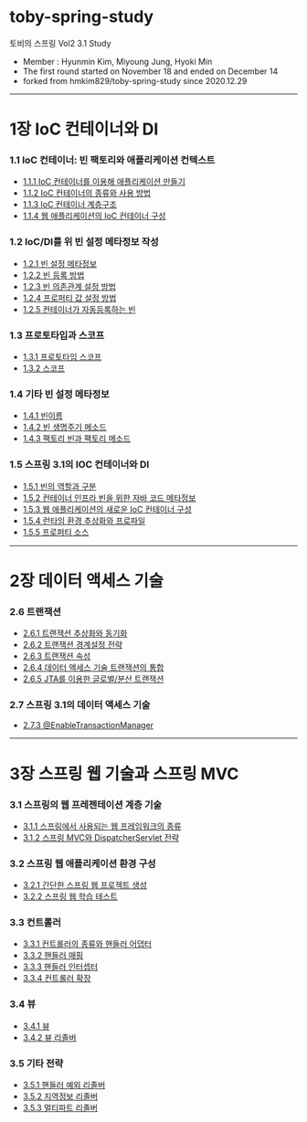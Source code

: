 # toby-spring-study
토비의 스프링 Vol2 3.1 Study
- Member : Hyunmin Kim, Miyoung Jung, Hyoki Min
- The first round started on November 18 and ended on December 14
- forked from hmkim829/toby-spring-study since 2020.12.29
---

# 1장 IoC 컨테이너와 DI
### 1.1 IoC 컨테이너: 빈 팩토리와 애플리케이션 컨텍스트
- [1.1.1 IoC 컨테이너를 이용해 애플리케이션 만들기](/wiki/chapter1/part1/1.1.1.md)
- [1.1.2 IoC 컨테이너의 종류와 사용 방법](/wiki/chapter1/part1/1.1.2.md)
- [1.1.3 IoC 컨테이너 계층구조](/wiki/chapter1/part1/1.1.3.md)
- [1.1.4 웹 애플리케이션의 IoC 컨테이너 구성](/wiki/chapter1/part1/1.1.4.md)

### 1.2 IoC/DI를 위 빈 설정 메타정보 작성
- [1.2.1 빈 설정 메타정보](/wiki/chapter1/part2/1.2.1.md)
- [1.2.2 빈 등록 방법](/wiki/chapter1/part2/1.2.2.md)
- [1.2.3 빈 의존관계 설정 방법](/wiki/chapter1/part2/1.2.3.md)
- [1.2.4 프로퍼티 값 설정 방법](/wiki/chapter1/part2/1.2.4.md)
- [1.2.5 컨테이너가 자동등록하는 빈](/wiki/chapter1/part2/1.2.5.md)

### 1.3 프로토타입과 스코프
- [1.3.1 프로토타입 스코프](/wiki/chapter1/part3/1.3.1.md)
- [1.3.2 스코프](/wiki/chapter1/part3/1.3.2.md)

### 1.4 기타 빈 설정 메타정보
- [1.4.1 빈이름](/wiki/chapter1/part4/1.4.1.md)
- [1.4.2 빈 생명주기 메소드](/wiki/chapter1/part4/1.4.2.md)
- [1.4.3 팩토리 빈과 팩토리 메소드](/wiki/chapter1/part4/1.4.3.md)

### 1.5 스프링 3.1의 IOC 컨테이너와 DI
- [1.5.1 빈의 역할과 구분](/wiki/chapter1/part5/1.5.1.md)
- [1.5.2 컨테이너 인프라 빈을 위한 자바 코드 메타정보](/wiki/chapter1/part5/1.5.2.md)
- [1.5.3 웹 애플리케이션의 새로운 IoC 컨테이너 구성](/wiki/chapter1/part5/1.5.3.md)
- [1.5.4 런타임 환경 추상화와 프로파일](/wiki/chapter1/part5/1.5.4.md)
- [1.5.5 프로퍼티 소스](/wiki/chapter1/part5/1.5.5.md)

---

# 2장 데이터 액세스 기술
### 2.6 트랜잭션
- [2.6.1 트랜잭션 추상화와 동기화](/wiki/chapter2/part6/2.6.1.md)
- [2.6.2 트랜잭션 경계설정 전략](/wiki/chapter2/part6/2.6.2.md)
- [2.6.3 트랜잭션 속성](/wiki/chapter2/part6/2.6.3.md)
- [2.6.4 데이터 액세스 기술 트랜잭션의 통합](/wiki/chapter2/part6/2.6.4.md)
- [2.6.5 JTA를 이용한 글로벌/분산 트랜잭션](/wiki/chapter2/part6/2.6.5.md)

### 2.7 스프링 3.1의 데이터 액세스 기술
- [2.7.3 @EnableTransactionManager](/wiki/chapter2/part7/2.7.3.md)

---

# 3장 스프링 웹 기술과 스프링 MVC
### 3.1 스프링의 웹 프레젠테이션 계층 기술
- [3.1.1 스프링에서 사용되는 웹 프레임워크의 종류](/wiki/chapter3/part1/3.1.1.md)
- [3.1.2 스프링 MVC와 DispatcherServlet 전략](/wiki/chapter3/part1/3.1.2.md)

### 3.2 스프링 웹 애플리케이션 환경 구성
- [3.2.1 간단한 스프링 웹 프로젝트 생성](/wiki/chapter3/part2/3.2.1.md)
- [3.2.2 스프링 웹 학습 테스트](/wiki/chapter3/part2/3.2.2.md)

### 3.3 컨트롤러
- [3.3.1 컨트롤러의 종류와 핸들러 어댑터](/wiki/chapter3/part3/3.3.1.md)
- [3.3.2 핸들러 매핑](/wiki/chapter3/part3/3.3.2.md)
- [3.3.3 핸들러 인터셉터](/wiki/chapter3/part3/3.3.3.md)
- [3.3.4 컨트롤러 확장](/wiki/chapter3/part3/3.3.4.md)

### 3.4 뷰
- [3.4.1 뷰](/wiki/chapter3/part4/3.4.1.md)
- [3.4.2 뷰 리졸버](/wiki/chapter3/part4/3.4.2.md)

### 3.5 기타 전략
- [3.5.1 핸들러 예외 리졸버](/wiki/chapter3/part5/3.5.1.md)
- [3.5.2 지역정보 리졸버](/wiki/chapter3/part5/3.5.2.md)
- [3.5.3 멀티파트 리졸버](/wiki/chapter3/part5/3.5.3.md)